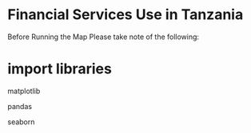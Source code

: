 Financial Services Use in Tanzania
===================================================================================================================================
Before Running the Map Please take note of the following:

# import libraries
matplotlib

pandas

seaborn


